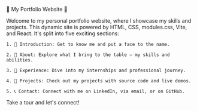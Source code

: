 🌟 My Portfolio Website 🌟

Welcome to my personal portfolio website, where I showcase my skills and projects. This dynamic site is powered by HTML, CSS, modules.css, Vite, and React. It's split into five exciting sections:

    1. 👋 Introduction: Get to know me and put a face to the name.

    2. 💼 About: Explore what I bring to the table – my skills and abilities.

    3. 🚀 Experience: Dive into my internships and professional journey.

    4. 📂 Projects: Check out my projects with source code and live demos.

    5. 📞 Contact: Connect with me on LinkedIn, via email, or on GitHub.

Take a tour and let's connect!
 
